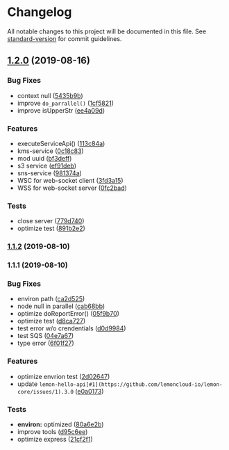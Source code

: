 # Changelog

All notable changes to this project will be documented in this file. See [standard-version](https://github.com/conventional-changelog/standard-version) for commit guidelines.

## [1.2.0](https://github.com/lemoncloud-io/lemon-core/compare/v1.1.2...v1.2.0) (2019-08-16)


### Bug Fixes

* context null ([5435b9b](https://github.com/lemoncloud-io/lemon-core/commit/5435b9b))
* improve `do_parrallel()` ([1cf5821](https://github.com/lemoncloud-io/lemon-core/commit/1cf5821))
* improve isUpperStr ([ee4a09d](https://github.com/lemoncloud-io/lemon-core/commit/ee4a09d))


### Features

* executeServiceApi() ([113c84a](https://github.com/lemoncloud-io/lemon-core/commit/113c84a))
* kms-service ([0c18c83](https://github.com/lemoncloud-io/lemon-core/commit/0c18c83))
* mod uuid ([bf3deff](https://github.com/lemoncloud-io/lemon-core/commit/bf3deff))
* s3 service ([ef91deb](https://github.com/lemoncloud-io/lemon-core/commit/ef91deb))
* sns-service ([981374a](https://github.com/lemoncloud-io/lemon-core/commit/981374a))
* WSC for web-socket client ([3fd3a15](https://github.com/lemoncloud-io/lemon-core/commit/3fd3a15))
* WSS for web-socket server ([0fc2bad](https://github.com/lemoncloud-io/lemon-core/commit/0fc2bad))


### Tests

* close server ([779d740](https://github.com/lemoncloud-io/lemon-core/commit/779d740))
* optimize test ([891b2e2](https://github.com/lemoncloud-io/lemon-core/commit/891b2e2))



### [1.1.2](https://github.com/lemoncloud-io/lemon-core/compare/v1.1.1...v1.1.2) (2019-08-10)



### 1.1.1 (2019-08-10)


### Bug Fixes

* environ path ([ca2d525](https://github.com/lemoncloud-io/lemon-core/commit/ca2d525))
* node null in parallel ([cab68bb](https://github.com/lemoncloud-io/lemon-core/commit/cab68bb))
* optimize doReportError() ([05f9b70](https://github.com/lemoncloud-io/lemon-core/commit/05f9b70))
* optimize test ([d8ca727](https://github.com/lemoncloud-io/lemon-core/commit/d8ca727))
* test error w/o crendentials ([d0d9984](https://github.com/lemoncloud-io/lemon-core/commit/d0d9984))
* test SQS ([04e7a67](https://github.com/lemoncloud-io/lemon-core/commit/04e7a67))
* type error ([6f01f27](https://github.com/lemoncloud-io/lemon-core/commit/6f01f27))


### Features

* optimize envrion test ([2d02647](https://github.com/lemoncloud-io/lemon-core/commit/2d02647))
* update `lemon-hello-api[#1](https://github.com/lemoncloud-io/lemon-core/issues/1).3.0` ([e0a0173](https://github.com/lemoncloud-io/lemon-core/commit/e0a0173))


### Tests

* **environ:** optimized ([80a6e2b](https://github.com/lemoncloud-io/lemon-core/commit/80a6e2b))
* improve tools ([d95c6ee](https://github.com/lemoncloud-io/lemon-core/commit/d95c6ee))
* optimize express ([21cf2f1](https://github.com/lemoncloud-io/lemon-core/commit/21cf2f1))

